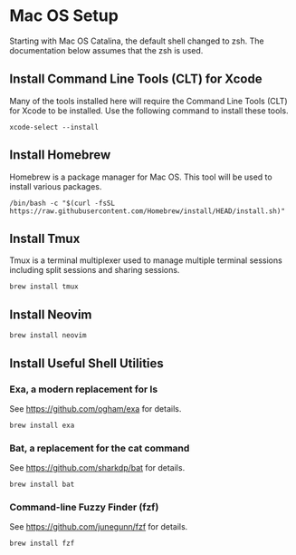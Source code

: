 # Mac OS Setup

Starting with Mac OS Catalina, the default shell changed to zsh. The
documentation below assumes that the zsh is used.

## Install Command Line Tools (CLT) for Xcode

Many of the tools installed here will require the Command Line Tools (CLT) for
Xcode to be installed. Use the following command to install these tools.

```
xcode-select --install
```

## Install Homebrew

Homebrew is a package manager for Mac OS. This tool will be used to install
various packages.

```
/bin/bash -c "$(curl -fsSL https://raw.githubusercontent.com/Homebrew/install/HEAD/install.sh)"
```

## Install Tmux

Tmux is a terminal multiplexer used to manage multiple terminal sessions
including split sessions and sharing sessions.

```
brew install tmux
```

## Install Neovim

```
brew install neovim
```

## Install Useful Shell Utilities

### Exa, a modern replacement for ls

See https://github.com/ogham/exa for details.

```
brew install exa
```

### Bat, a replacement for the cat command

See https://github.com/sharkdp/bat for details.

```
brew install bat
```

### Command-line Fuzzy Finder (fzf)

See https://github.com/junegunn/fzf for details.

```
brew install fzf
```
